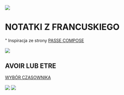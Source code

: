 <!DOCTYPE html>
<html lang="pl">
<head>
  <meta charset="utf-8"/>
  
  <meta name="description" content="moje notateczki z fizyki!" />
  <meta name="keywords" content="fizyczka, "IE=edge,chrome=1" />
  
 <head/>
 <body>
 <h1> <img src="img/Beznazwy.GIF" />
 <h1> NOTATKI Z FRANCUSKIEGO </h1>
  
" Inspiracja ze strony 
<a href="https://www.youtube.com/watch?v=7tJpkBx7jQQ&list=PLI52qDVconG-_kPJwabqSt8hLc6NwIZnS&index=3" target="_blank"> 
PASSE COMPOSE
</a>
<br/><br/>
 <img src="img/1111.jpg" />
 
 <h2> AVOIR LUB ETRE </h2>
 <a href="https://www.youtube.com/watch?v=CprIpKjTeBI" target="_blank">
 WYBÓR CZASOWNIKA 
 </a>
 <br/><br/>
 
 <img src="img/aa.jpg" />
 
 <img src="img/aa.jpg" />
 
 
 </body>
 </html>
 
 
 
